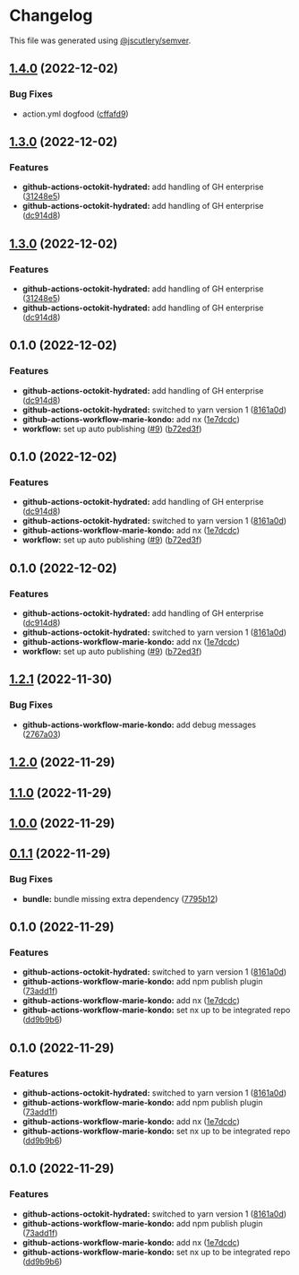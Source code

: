 # Changelog

This file was generated using [@jscutlery/semver](https://github.com/jscutlery/semver).

## [1.4.0](https://github.com-jamie-wearsafe/Broadshield/actions-toolkit/compare/github-actions-octokit-hydrated-1.2.3...github-actions-octokit-hydrated-1.4.0) (2022-12-02)


### Bug Fixes

* action.yml dogfood ([cffafd9](https://github.com-jamie-wearsafe/Broadshield/actions-toolkit/commit/cffafd927503000d61b5d2e30ed2d9b20bc0408d))

## [1.3.0](https://github.com-jamie-wearsafe/Broadshield/actions-toolkit/compare/github-actions-octokit-hydrated-1.2.2...github-actions-octokit-hydrated-1.3.0) (2022-12-02)


### Features

* **github-actions-octokit-hydrated:** add handling of GH enterprise ([31248e5](https://github.com-jamie-wearsafe/Broadshield/actions-toolkit/commit/31248e5c346d27c1455f935b2a9fc27c22980a4e))
* **github-actions-octokit-hydrated:** add handling of GH enterprise ([dc914d8](https://github.com-jamie-wearsafe/Broadshield/actions-toolkit/commit/dc914d8882e9910e801646a8f739b8f4aaaef641))

## [1.3.0](https://github.com-jamie-wearsafe/Broadshield/actions-toolkit/compare/github-actions-octokit-hydrated-1.2.2...github-actions-octokit-hydrated-1.3.0) (2022-12-02)


### Features

* **github-actions-octokit-hydrated:** add handling of GH enterprise ([31248e5](https://github.com-jamie-wearsafe/Broadshield/actions-toolkit/commit/31248e5c346d27c1455f935b2a9fc27c22980a4e))
* **github-actions-octokit-hydrated:** add handling of GH enterprise ([dc914d8](https://github.com-jamie-wearsafe/Broadshield/actions-toolkit/commit/dc914d8882e9910e801646a8f739b8f4aaaef641))

## 0.1.0 (2022-12-02)


### Features

* **github-actions-octokit-hydrated:** add handling of GH enterprise ([dc914d8](https://github.com-jamie-wearsafe/Broadshield/actions-toolkit/commit/dc914d8882e9910e801646a8f739b8f4aaaef641))
* **github-actions-octokit-hydrated:** switched to yarn version 1 ([8161a0d](https://github.com-jamie-wearsafe/Broadshield/actions-toolkit/commit/8161a0dbf40693e96dbfae80277c54ac3006d98d))
* **github-actions-workflow-marie-kondo:** add nx ([1e7dcdc](https://github.com-jamie-wearsafe/Broadshield/actions-toolkit/commit/1e7dcdc2eb8f750f8320081b6447216d931ca494))
* **workflow:** set up auto publishing ([#9](https://github.com-jamie-wearsafe/Broadshield/actions-toolkit/issues/9)) ([b72ed3f](https://github.com-jamie-wearsafe/Broadshield/actions-toolkit/commit/b72ed3fd8ee01c235c4d6f0654f84beefd4258cb))

## 0.1.0 (2022-12-02)


### Features

* **github-actions-octokit-hydrated:** add handling of GH enterprise ([dc914d8](https://github.com-jamie-wearsafe/Broadshield/actions-toolkit/commit/dc914d8882e9910e801646a8f739b8f4aaaef641))
* **github-actions-octokit-hydrated:** switched to yarn version 1 ([8161a0d](https://github.com-jamie-wearsafe/Broadshield/actions-toolkit/commit/8161a0dbf40693e96dbfae80277c54ac3006d98d))
* **github-actions-workflow-marie-kondo:** add nx ([1e7dcdc](https://github.com-jamie-wearsafe/Broadshield/actions-toolkit/commit/1e7dcdc2eb8f750f8320081b6447216d931ca494))
* **workflow:** set up auto publishing ([#9](https://github.com-jamie-wearsafe/Broadshield/actions-toolkit/issues/9)) ([b72ed3f](https://github.com-jamie-wearsafe/Broadshield/actions-toolkit/commit/b72ed3fd8ee01c235c4d6f0654f84beefd4258cb))

## 0.1.0 (2022-12-02)


### Features

* **github-actions-octokit-hydrated:** add handling of GH enterprise ([dc914d8](https://github.com-jamie-wearsafe/Broadshield/actions-toolkit/commit/dc914d8882e9910e801646a8f739b8f4aaaef641))
* **github-actions-octokit-hydrated:** switched to yarn version 1 ([8161a0d](https://github.com-jamie-wearsafe/Broadshield/actions-toolkit/commit/8161a0dbf40693e96dbfae80277c54ac3006d98d))
* **github-actions-workflow-marie-kondo:** add nx ([1e7dcdc](https://github.com-jamie-wearsafe/Broadshield/actions-toolkit/commit/1e7dcdc2eb8f750f8320081b6447216d931ca494))
* **workflow:** set up auto publishing ([#9](https://github.com-jamie-wearsafe/Broadshield/actions-toolkit/issues/9)) ([b72ed3f](https://github.com-jamie-wearsafe/Broadshield/actions-toolkit/commit/b72ed3fd8ee01c235c4d6f0654f84beefd4258cb))

## [1.2.1](https://github.com-jamie-wearsafe/Broadshield/actions-toolkit/compare/github-actions-octokit-hydrated-1.2.0...github-actions-octokit-hydrated-1.2.1) (2022-11-30)


### Bug Fixes

* **github-actions-workflow-marie-kondo:** add debug messages ([2767a03](https://github.com-jamie-wearsafe/Broadshield/actions-toolkit/commit/2767a030a5ca3e5fa534c8b07549cf969909c836))

## [1.2.0](https://github.com-jamie-wearsafe/Broadshield/actions-toolkit/compare/github-actions-octokit-hydrated-1.1.0...github-actions-octokit-hydrated-1.2.0) (2022-11-29)

## [1.1.0](https://github.com-jamie-wearsafe/Broadshield/actions-toolkit/compare/github-actions-octokit-hydrated-1.0.0...github-actions-octokit-hydrated-1.1.0) (2022-11-29)

## [1.0.0](https://github.com-jamie-wearsafe/Broadshield/actions-toolkit/compare/github-actions-octokit-hydrated-0.1.1...github-actions-octokit-hydrated-1.0.0) (2022-11-29)

## [0.1.1](https://github.com-jamie-wearsafe/Broadshield/actions-toolkit/compare/github-actions-octokit-hydrated-0.1.0...github-actions-octokit-hydrated-0.1.1) (2022-11-29)


### Bug Fixes

* **bundle:** bundle missing extra dependency ([7795b12](https://github.com-jamie-wearsafe/Broadshield/actions-toolkit/commit/7795b126e7917706da6202e32baf319b7b52fc26))

## 0.1.0 (2022-11-29)


### Features

* **github-actions-octokit-hydrated:** switched to yarn version 1 ([8161a0d](https://github.com-jamie-wearsafe/Broadshield/actions-toolkit/commit/8161a0dbf40693e96dbfae80277c54ac3006d98d))
* **github-actions-workflow-marie-kondo:** add npm publish plugin ([73add1f](https://github.com-jamie-wearsafe/Broadshield/actions-toolkit/commit/73add1f4a2e4bf0ce4ee3459419e30065dc3ef88))
* **github-actions-workflow-marie-kondo:** add nx ([1e7dcdc](https://github.com-jamie-wearsafe/Broadshield/actions-toolkit/commit/1e7dcdc2eb8f750f8320081b6447216d931ca494))
* **github-actions-workflow-marie-kondo:** set nx up to be integrated repo ([dd9b9b6](https://github.com-jamie-wearsafe/Broadshield/actions-toolkit/commit/dd9b9b6d907d1eb14e33447d8972934ca97104dd))

## 0.1.0 (2022-11-29)


### Features

* **github-actions-octokit-hydrated:** switched to yarn version 1 ([8161a0d](https://github.com-jamie-wearsafe/Broadshield/actions-toolkit/commit/8161a0dbf40693e96dbfae80277c54ac3006d98d))
* **github-actions-workflow-marie-kondo:** add npm publish plugin ([73add1f](https://github.com-jamie-wearsafe/Broadshield/actions-toolkit/commit/73add1f4a2e4bf0ce4ee3459419e30065dc3ef88))
* **github-actions-workflow-marie-kondo:** add nx ([1e7dcdc](https://github.com-jamie-wearsafe/Broadshield/actions-toolkit/commit/1e7dcdc2eb8f750f8320081b6447216d931ca494))
* **github-actions-workflow-marie-kondo:** set nx up to be integrated repo ([dd9b9b6](https://github.com-jamie-wearsafe/Broadshield/actions-toolkit/commit/dd9b9b6d907d1eb14e33447d8972934ca97104dd))

## 0.1.0 (2022-11-29)


### Features

* **github-actions-octokit-hydrated:** switched to yarn version 1 ([8161a0d](https://github.com-jamie-wearsafe/Broadshield/actions-toolkit/commit/8161a0dbf40693e96dbfae80277c54ac3006d98d))
* **github-actions-workflow-marie-kondo:** add npm publish plugin ([73add1f](https://github.com-jamie-wearsafe/Broadshield/actions-toolkit/commit/73add1f4a2e4bf0ce4ee3459419e30065dc3ef88))
* **github-actions-workflow-marie-kondo:** add nx ([1e7dcdc](https://github.com-jamie-wearsafe/Broadshield/actions-toolkit/commit/1e7dcdc2eb8f750f8320081b6447216d931ca494))
* **github-actions-workflow-marie-kondo:** set nx up to be integrated repo ([dd9b9b6](https://github.com-jamie-wearsafe/Broadshield/actions-toolkit/commit/dd9b9b6d907d1eb14e33447d8972934ca97104dd))
